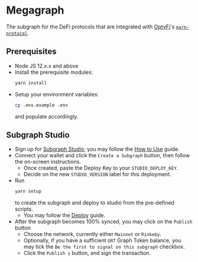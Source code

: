 # Megagraph

The subgraph for the DeFi protocols that are integrated with [OptyFi](https://opty.fi)'s [`earn-protocol`](https://github.com/Opty-Fi/earn-protocol).

## Prerequisites

- Node JS 12.x.x and above
- Install the prerequisite modules:
  ```sh
  yarn install
  ```
- Setup your environment variables:
  ```sh
  cp .env.example .env
  ```
  and populate accordingly.

## Subgraph Studio

- Sign up for [Subgraph Studio](https://thegraph.com/studio/); you may follow the [How to Use](https://thegraph.com/docs/en/studio/subgraph-studio/) guide.
- Connect your wallet and click the `Create a Subgraph` button, then follow the on-screen instructions.
  - Once created, paste the Deploy Key to your `STUDIO_DEPLOY_KEY`.
  - Decide on the new `STUDIO_VERSION` label for this deployment.
- Run
  ```sh
  yarn setup
  ```
  to create the subgraph and deploy to studio from the pre-defined scripts.
  - You may follow the [Deploy](https://thegraph.com/docs/en/studio/deploy-subgraph-studio/) guide.
- After the subgraph becomes 100% synced, you may click on the `Publish` button
  - Choose the network, currently either `Mainnet` or `Rinkeby`.
  - Optionally, if you have a sufficient `GRT` Graph Token balance, you may tick the `Be the first to signal on this subgraph` checkbox.
  - Click the `Publish ⟠` button, and sign the transaction.
